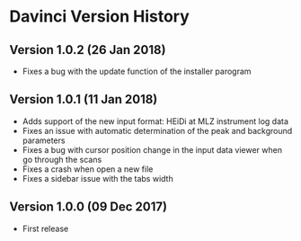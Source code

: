 # Davinci Version History

## Version 1.0.2 (26 Jan 2018)
* Fixes a bug with the update function of the installer parogram

## Version 1.0.1 (11 Jan 2018)
* Adds support of the new input format: HEiDi at MLZ instrument log data
* Fixes an issue with automatic determination of the peak and background parameters
* Fixes a bug with cursor position change in the input data viewer when go through the scans
* Fixes a crash when open a new file
* Fixes a sidebar issue with the tabs width

## Version 1.0.0 (09 Dec 2017)
* First release

